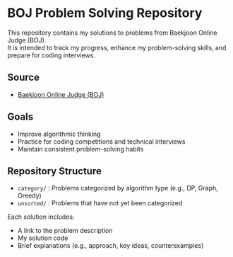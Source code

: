 # BOJ Problem Solving Repository

This repository contains my solutions to problems from Baekjoon Online Judge (BOJ).  
It is intended to track my progress, enhance my problem-solving skills, and prepare for coding interviews.

## Source
- [Baekjoon Online Judge (BOJ)](https://www.acmicpc.net/)

## Goals
- Improve algorithmic thinking
- Practice for coding competitions and technical interviews
- Maintain consistent problem-solving habits

## Repository Structure
- `category/` : Problems categorized by algorithm type (e.g., DP, Graph, Greedy)
- `unsorted/` : Problems that have not yet been categorized

Each solution includes:
- A link to the problem description
- My solution code
- Brief explanations (e.g., approach, key ideas, counterexamples)
